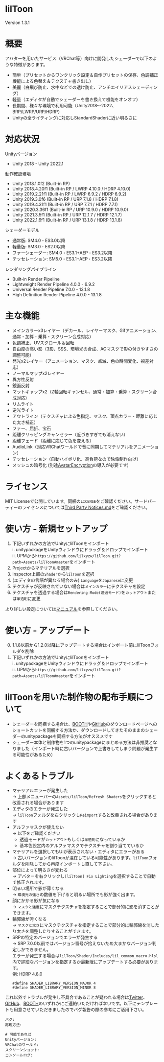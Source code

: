 # lilToon
Version 1.3.1

# 概要
アバターを用いたサービス（VRChat等）向けに開発したシェーダーで以下のような特徴があります。
- 簡単（プリセットからワンクリック設定＆自作プリセットの保存、色調補正機能による色替え＆テクスチャ書き出し）
- 美麗（白飛び防止、水中などでの透け防止、アンチエイリアスシェーディング）
- 軽量（エディタが自動でシェーダーを書き換えて機能をオンオフ）
- 長期間、様々な環境で利用可能（Unity2018～2022、BRP/LWRP/URP/HDRP）
- Unityの全ライティングに対応しStandardShaderに近い明るさに

# 対応状況
Unityバージョン
- Unity 2018 - Unity 2022.1

動作確認環境
- Unity 2018.1.0f2 (Built-in RP)
- Unity 2018.4.20f1 (Built-in RP / LWRP 4.10.0 / HDRP 4.10.0)
- Unity 2019.2.21f1 (Built-in RP / LWRP 6.9.2 / HDRP 6.9.2)
- Unity 2019.3.0f6  (Built-in RP / URP 7.1.8 / HDRP 7.1.8)
- Unity 2019.4.31f1 (Built-in RP / URP 7.7.1 / HDRP 7.7.1)
- Unity 2020.3.36f1 (Built-in RP / URP 10.9.0 / HDRP 10.9.0)
- Unity 2021.3.5f1 (Built-in RP / URP 12.1.7 / HDRP 12.1.7)
- Unity 2022.1.6f1 (Built-in RP / URP 13.1.8 / HDRP 13.1.8)

シェーダーモデル
- 通常版: SM4.0・ES3.0以降
- 軽量版: SM3.0・ES2.0以降
- ファーシェーダー: SM4.0・ES3.1+AEP・ES3.2以降
- テッセレーション: SM5.0・ES3.1+AEP・ES3.2以降

レンダリングパイプライン
- Built-in Render Pipeline
- Lightweight Render Pipeline 4.0.0 - 6.9.2
- Universal Render Pipeline 7.0.0 - 13.1.8
- High Definition Render Pipeline 4.0.0 - 13.1.8

# 主な機能
- メインカラーx3レイヤー（デカール、レイヤーマスク、Gifアニメーション、通常・加算・乗算・スクリーン合成対応）
- 色調補正、UVスクロール＆回転
- 自由度の高い影（3影、SSS、環境光の合成、AOマスクで影の付きやすさの調整可能）
- 発光x2レイヤー（アニメーション、マスク、点滅、色の時間変化、視差対応）
- ノーマルマップx2レイヤー
- 異方性反射
- 鏡面反射
- マットキャップx2（Z軸回転キャンセル、通常・加算・乗算・スクリーン合成対応）
- リムライト
- 逆光ライト
- アウトライン（テクスチャによる色指定、マスク、頂点カラー・距離に応じた太さ補正）
- ファー、屈折、宝石
- 距離クリッピングキャンセラー（近づきすぎても消えない）
- 距離フェード（距離に応じて色を変える）
- AudioLink（対応VRChatワールドで音に同期してマテリアルをアニメーション）
- テッセレーション（自動ハイポリ化、高負荷なので映像制作向け）
- メッシュの暗号化 (別途[AvatarEncryption](https://github.com/lilxyzw/AvaterEncryption)の導入が必要です)

# ライセンス
MIT Licenseで公開しています。同梱の`LICENSE`をご確認ください。サードパーティーのライセンスについては[Third Party Notices.md](https://github.com/lilxyzw/lilToon/blob/master/Assets/lilToon/Third%20Party%20Notices.md)をご確認ください。

# 使い方 - 新規セットアップ
1. 下記いずれかの方法でUnityにlilToonをインポート  
    i. unitypackageをUnityウィンドウにドラッグ＆ドロップでインポート  
    ii. UPMから`https://github.com/lilxyzw/lilToon.git?path=Assets/lilToon#master`をインポート
2. Projectからマテリアルを選択
3. Inspector上部の`Shader`から`lilToon`を選択
4. (エディタの言語が異なる場合のみ) `Language`を`Japanese`に変更
5. テクスチャが反映されていない場合は`メインカラー`にテクスチャを設定
6. テクスチャを透過する場合は`Rendering Mode(透過モード)`を`カットアウト`または`半透明`に変更

より詳しい設定については[マニュアル](https://lilxyzw.github.io/lilToon/)を参照してください。

# 使い方 - アップデート
0. 1.1.8以前から1.2.0以降にアップデートする場合はインポート前にlilToonフォルダを削除
1. 下記いずれかの方法でUnityにlilToonをインポート  
    i. unitypackageをUnityウィンドウにドラッグ＆ドロップでインポート  
    ii. UPMから`https://github.com/lilxyzw/lilToon.git?path=Assets/lilToon#master`をインポート

# lilToonを用いた制作物の配布手順について
- シェーダーを同梱する場合は、[BOOTH](https://booth.pm/ja/items/3087170)や[GitHub](https://github.com/lilxyzw/lilToon/releases)のダウンロードページへのショートカットを同梱する方法か、ダウンロードしてきたそのままのシェーダーのunitypackageを同梱する方法がオススメです
- シェーダー本体と制作物を1つのunitypackageにまとめる方法は非推奨となりました（インポート時に古いバージョンで上書きしてしまう問題が発生する可能性があるため）

# よくあるトラブル
- マテリアルエラーが発生した  
  → 上部メニューバーの`Assets/lilToon/Refresh Shaders`をクリックすると改善される場合があります
- エディタのエラーが発生した  
  → `lilToon`フォルダを右クリックし`Reimport`すると改善される場合があります
- アルファマスクが使えない  
  → 以下をご確認ください
  - 透過モードが`カットアウト`もしくは`半透明`になっているか
  - 基本色設定内のアルファマスクでテクスチャを割り当てているか
- マテリアルを選択してもUIが表示されない・エディタにエラーがある  
  → 古いバージョンのlilToonが混在している可能性があります。`lilToon`フォルダを削除してから再度インポートし直して下さい。
- 部位によって明るさが変わる  
  → アバターを右クリックし`[lilToon] Fix Lighting`を選択することで自動で修正されます。
- 明るい場所で影が薄くなる  
  → `環境光の強さ`の数値を下げると明るい場所でも影が強く出ます。
- 顔にかかる影が気になる  
  → `マスクと強度`にマスクテクスチャを指定することで部分的に影を消すことができます。
- 輪郭線が汚くなる  
  → `マスクと太さ`にマスクテクスチャを指定することで部分的に輪郭線を消したり太さを調整したりすることができます。
- SRPの特定のバージョンでエラーが発生する  
  → SRP 7.0.0以前ではバージョン番号が拾えないため大まかなバージョン判定しかできません。  
  エラーが発生する場合は`lilToon/Shader/Includes/lil_common_macro.hlsl`内で詳細なバージョンを指定するか最新版にアップデートする必要があります。  
  例: HDRP 4.8.0
  ```HLSL
  #define SHADER_LIBRARY_VERSION_MAJOR 4
  #define SHADER_LIBRARY_VERSION_MINOR 8
  ```

これ以外でトラブルが発生し不具合であることが疑われる場合は[Twitter](https://twitter.com/lil_xyzw)、[GitHub](https://github.com/lilxyzw/lilToon)、[BOOTH](https://lilxyzw.booth.pm/)のいずれかにご連絡いただければ幸いです。以下にテンプレートも用意させていただきましたのでバグ報告の際の参考にご活用下さい。
```
バグ: 
再現方法: 

# 可能であれば
Unityバージョン: 
VRChatのワールド: 
スクリーンショット: 
コンソールログ: 
```